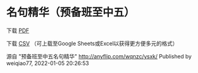 # 名句精华（预备班至中五）

下载 [PDF](/名句精华.pdf)

下载 [CSV](/名句精华.csv) （可上载至Google Sheets或Excel以获得更方便多元的格式）

源自
"预备班至中五名句精华"
http://anyflip.com/wqnzc/ysxk/
Published by weiqiao77, 2022-01-05 20:26:53